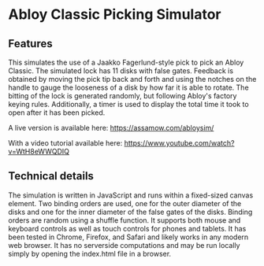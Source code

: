 # Abloy Classic Picking Simulator

## Features

This simulates the use of a Jaakko Fagerlund-style pick to pick an Abloy Classic. The simulated lock has 11 disks with false gates. Feedback is obtained by moving the pick tip back and forth and using the notches on the handle to gauge the looseness of a disk by how far it is able to rotate. The bitting of the lock is generated randomly, but following Abloy's factory keying rules. Additionally, a timer is used to display the total time it took to open after it has been picked.

A live version is available here: https://assamow.com/abloysim/

With a video tutorial available here: https://www.youtube.com/watch?v=WtH8eWWQDIQ


## Technical details

The simulation is written in JavaScript and runs within a fixed-sized canvas element. Two binding orders are used, one for the outer diameter of the disks and one for the inner diameter of the false gates of the disks. Binding orders are random using a shuffle function. It supports both mouse and keyboard controls as well as touch controls for phones and tablets. It has been tested in Chrome, Firefox, and Safari and likely works in any modern web browser. It has no serverside computations and may be run locally simply by opening the index.html file in a browser.
